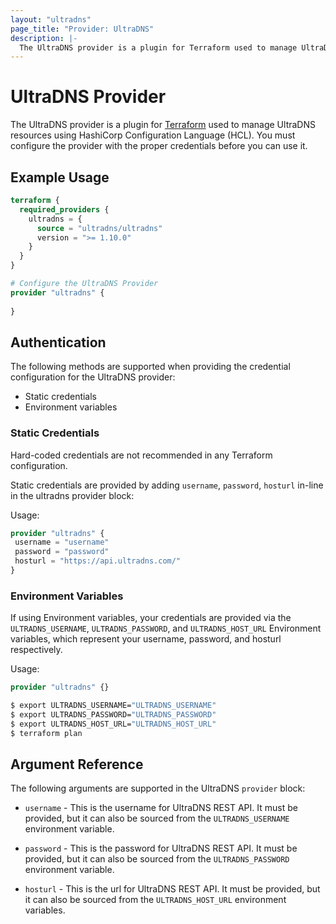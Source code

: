 ```yaml
---
layout: "ultradns"
page_title: "Provider: UltraDNS"
description: |-
  The UltraDNS provider is a plugin for Terraform used to manage UltraDNS resources using HashiCorp Configuration Language (HCL). You must configure the provider with the proper credentials before you can use it.
---
```


# UltraDNS Provider

The UltraDNS provider is a plugin for [Terraform](https://www.terraform.io) used to manage UltraDNS resources using HashiCorp Configuration Language (HCL). You must configure the provider with the proper credentials before you can use it.

## Example Usage

```terraform
terraform {
  required_providers {
    ultradns = {
      source = "ultradns/ultradns"
      version = ">= 1.10.0"
    }
  }
}

# Configure the UltraDNS Provider
provider "ultradns" {
  
}
```
## Authentication
The following methods are supported when providing the credential configuration for the UltraDNS provider:

- Static credentials
- Environment variables

### Static Credentials
Hard-coded credentials are not recommended in any Terraform configuration.

Static credentials are provided by adding `username`, `password`, `hosturl` 
in-line in the ultradns provider block:

Usage:

```terraform
provider "ultradns" {
 username = "username"
 password = "password"
 hosturl = "https://api.ultradns.com/"
}
```

### Environment Variables

If using Environment variables, your credentials are provided via the `ULTRADNS_USERNAME`, `ULTRADNS_PASSWORD`, and `ULTRADNS_HOST_URL` Environment variables, which represent your username, password, and hosturl respectively.

Usage:

```terraform
provider "ultradns" {}
```

```sh
$ export ULTRADNS_USERNAME="ULTRADNS_USERNAME"
$ export ULTRADNS_PASSWORD="ULTRADNS_PASSWORD"
$ export ULTRADNS_HOST_URL="ULTRADNS_HOST_URL"
$ terraform plan
```

## Argument Reference

 The following arguments are supported in the UltraDNS `provider` block:

* `username` - This is the username for UltraDNS REST API. It must be provided, but
  it can also be sourced from the `ULTRADNS_USERNAME` environment variable.

* `password` - This is the password for UltraDNS REST API. It must be provided, but
  it can also be sourced from the `ULTRADNS_PASSWORD` environment variable.

* `hosturl` - This is the url for UltraDNS REST API. It must be provided, but
  it can also be sourced from the `ULTRADNS_HOST_URL` environment variables.
